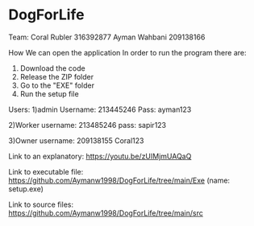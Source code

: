 # DogForLife
Team:
Coral Rubler 316392877
Ayman Wahbani 209138166

How We can open the application
In order to run the program there are:
1) Download the code
2) Release the ZIP folder
3) Go to the "EXE" folder
4) Run the setup file


Users:
1)admin
Username: 213445246
Pass: ayman123


2)Worker
username: 213485246
pass: sapir123

3)Owner
username: 209138155
Coral123


Link to an explanatory: https://youtu.be/zUIMjmUAQaQ

Link to executable file: https://github.com/Aymanw1998/DogForLife/tree/main/Exe  (name: setup.exe)

Link to source files: https://github.com/Aymanw1998/DogForLife/tree/main/src

